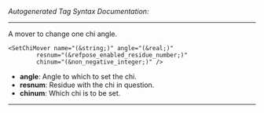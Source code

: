 _Autogenerated Tag Syntax Documentation:_

---
A mover to change one chi angle.

```
<SetChiMover name="(&string;)" angle="(&real;)"
        resnum="(&refpose_enabled_residue_number;)"
        chinum="(&non_negative_integer;)" />
```

-   **angle**: Angle to which to set the chi.
-   **resnum**: Residue with the chi in question.
-   **chinum**: Which chi is to be set.

---
